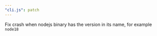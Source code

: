 ```yaml
---
"cli.js": patch
---
```


Fix crash when nodejs binary has the version in its name, for example `node18`
